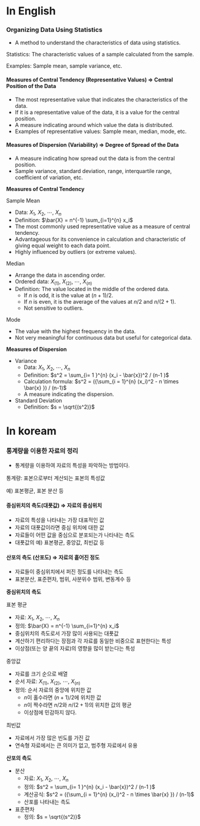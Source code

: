 # In English

### Organizing Data Using Statistics

- A method to understand the characteristics of data using statistics.

Statistics: The characteristic values of a sample calculated from the sample.

Examples: Sample mean, sample variance, etc.

#### Measures of Central Tendency (Representative Values) ⇒ Central Position of the Data

- The most representative value that indicates the characteristics of the data.
- If it is a representative value of the data, it is a value for the central position.
- A measure indicating around which value the data is distributed.
- Examples of representative values: Sample mean, median, mode, etc.

#### Measures of Dispersion (Variability) ⇒ Degree of Spread of the Data

- A measure indicating how spread out the data is from the central position.
- Sample variance, standard deviation, range, interquartile range, coefficient of variation, etc.

**Measures of Central Tendency**

Sample Mean

- Data: $X_1 ,~X_2 , ~\cdots,~X_n$
- Definition: $\bar{X} = n^{-1} \sum_{i=1}^{n} x_i$
- The most commonly used representative value as a measure of central tendency.
- Advantageous for its convenience in calculation and characteristic of giving equal weight to each data point.
- Highly influenced by outliers (or extreme values).

Median

- Arrange the data in ascending order.
- Ordered data: $X_{(1)} ,~X_{(2)} , ~\cdots,~X_{(n)}$
- Definition: The value located in the middle of the ordered data.
  - If $n$ is odd, it is the value at $(n+1) / 2$.
  - If $n$ is even, it is the average of the values at $n / 2$ and $n / (2+1)$.
  - Not sensitive to outliers.

Mode

- The value with the highest frequency in the data.
- Not very meaningful for continuous data but useful for categorical data.

**Measures of Dispersion**

- Variance
  - Data: $X_1 ,~X_2 , ~\cdots,~X_n$
  - Definition: $s^2 = \sum_{i= 1 }^{n} (x_i - \bar{x})^2 / (n-1 )$
  - Calculation formula: $s^2 = ({\sum_{i = 1}^{n} (x_i)^2 - n \times \bar{x} }) / (n-1)$
  - A measure indicating the dispersion.
- Standard Deviation
  - Definition: $s = \sqrt{(s^2)}$




# In koream

### 통계량을 이용한 자료의 정리

- 통계량을 이용하여 자료의 특성을 파악하는 방법이다.

통계량: 표본으로부터 계산되는 표본의 특성값

예) 표본평균, 표본 분산 등

#### 중심위치의 측도(대푯값) ⇒ 자료의 중심위치

- 자료의 특성을 나타내는 가장 대표적인 값
- 자료의 대푯값이라면 중심 위치에 대한 값
- 자료들이 어떤 값을 중심으로 분포되는가 나타내는 측도
- 대푯값의 예) 표본평균, 중앙값, 최빈값 등

#### 산포의 측도 (산포도) ⇒ 자료의 흩어진 정도

- 자료들이 중심위치에서 퍼진 정도를 나타내는 측도
- 표본분산, 표준편차, 범위, 사분위수 범위, 변동계수 등

**중심위치의 측도**

표본 평균

- 자료: $X_1 ,~X_2 , ~\cdots,~X_n$
- 정의: $\bar{X} = n^{-1} \sum_{i=1}^{n} x_i$
- 중심위치의 측도로서 가장 많이 사용되는 대푯값
- 계산하기 편리하다는 장점과 각 자료를 동일한 비중으로 표현한다는 특성
- 이상점(또는 양 끝의 자료)의 영향을 많이 받는다는 특성

중앙값

- 자료를 크기 순으로 배열
- 순서 자료: $X_{(1)} ,~X_{(2)} , ~\cdots,~X_{(n)}$
- 정의: 순서 자료의 중앙에 위치한 값
  - $n$이 홀수라면 $(n+1) / 2$에 위치한 값
  - $n$이 짝수라면 $n / 2$와 $n / (2+1)$의 위치한 값의 평균
  - 이상점에 민감하지 않다.

최빈값

- 자료에서 가장 많은 빈도를 가진 값
- 연속형 자료에서는 큰 의미가 없고, 범주형 자료에서 유용

**산포의 측도**

- 분산
  - 자료: $X_1 ,~X_2 , ~\cdots,~X_n$
  - 정의: $s^2 = \sum_{i= 1 }^{n} (x_i - \bar{x})^2 / (n-1 )$
  - 계산공식: $s^2 = ({\sum_{i = 1}^{n} (x_i)^2 - n \times \bar{x} }) / (n-1)$
  - 산포를 나타내는 측도
- 표준편차
  - 정의: $s = \sqrt{(s^2)}$
